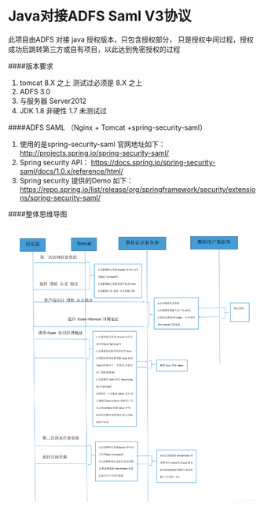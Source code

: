 # Java对接ADFS Saml V3协议
此项目由ADFS 对接 java 授权版本，只包含授权部分，
只是授权中间过程，授权成功后跳转第三方或自有项目，以此达到免密授权的过程

####版本要求
1. tomcat 8.X 之上 测试过必须是 8.X 之上
2. ADFS 3.0
3. 与服务器 Server2012
4. JDK 1.8 非硬性 1.7 未测试过

####ADFS SAML （Nginx + Tomcat +spring-security-saml）
1. 使用的是spring-security-saml 官网地址如下： http://projects.spring.io/spring-security-saml/
2. Spring security API： https://docs.spring.io/spring-security-saml/docs/1.0.x/reference/html/
3. Spring security 提供的Demo 如下：https://repo.spring.io/list/release/org/springframework/security/extensions/spring-security-saml/

####整体思维导图

 ![image](https://github.com/MapleOfLeaf/adfs_saml/blob/main/doc/img.png)
 
 
